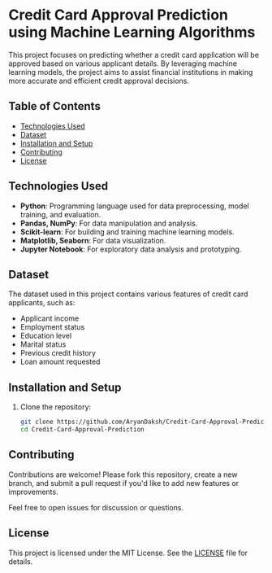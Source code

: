 # Credit Card Approval Prediction using Machine Learning Algorithms

This project focuses on predicting whether a credit card application will be approved based on various applicant details. By leveraging machine learning models, the project aims to assist financial institutions in making more accurate and efficient credit approval decisions.

## Table of Contents

- [Technologies Used](#technologies-used)
- [Dataset](#dataset)
- [Installation and Setup](#installation-and-setup)
- [Contributing](#contributing)
- [License](#license)

## Technologies Used

- **Python**: Programming language used for data preprocessing, model training, and evaluation.
- **Pandas, NumPy**: For data manipulation and analysis.
- **Scikit-learn**: For building and training machine learning models.
- **Matplotlib, Seaborn**: For data visualization.
- **Jupyter Notebook**: For exploratory data analysis and prototyping.

## Dataset

The dataset used in this project contains various features of credit card applicants, such as:

- Applicant income
- Employment status
- Education level
- Marital status
- Previous credit history
- Loan amount requested

## Installation and Setup

1. Clone the repository:

   ```bash
   git clone https://github.com/AryanDaksh/Credit-Card-Approval-Prediction.git
   cd Credit-Card-Approval-Prediction

## Contributing

Contributions are welcome! Please fork this repository, create a new branch, and submit a pull request if you'd like to add new features or improvements.

Feel free to open issues for discussion or questions.

## License

This project is licensed under the MIT License. See the [LICENSE](LICENSE.txt) file for details.
